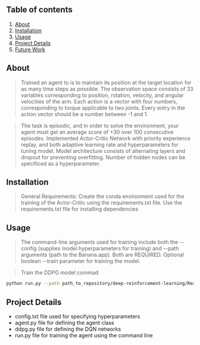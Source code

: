 


## Table of contents
1. [About](#about)
2. [Installation](#installation)
3. [Usage](#usage)
4. [Project Details](#project)
5. [Future Work](#future)


## About <a name="about"></a>
>Trained an agent to is to maintain its position at the target location for as many time steps as possible.
>The observation space consists of 33 variables corresponding to position, rotation, 
velocity, and angular velocities of the arm. Each action is a vector with four numbers, 
corresponding to torque applicable to two joints. Every entry in the action vector should be 
a number between -1 and 1.


>The task is episodic, and in order to solve the environment, your agent must get an average score 
of +30 over 100 consecutive episodes. Implemented Actor-Critic Network with priority experience 
replay, and both adaptive learning rate and hyperparameters for tuning model. Model architecture 
consists of alternating layers and dropout for preventing overfitting. Number of hidden nodes can be 
specificed as a hyperparameter.


## Installation <a name="installation"></a>
>General Requirements: Create the conda environment used for the training of the Actor-Critic using the requirements.txt file.
>Use the requirements.txt file for installing dependencies

## Usage <a name="usage"></a>
>The command-line arguments used for training include both the --config (supplies
model hyperparameters for training) and --path arguments (path to the Banana.app). Both are REQUIRED. Optional 
boolean --train parameter for training the model.

>Train the DDPG model commad
```bash
python run.py --path path_to_repository/deep-reinforcement-learning/Reacher.app --config config.txt --train
```

## Project Details <a name="project"></a>
* config.txt file used for specifying hyperparameters
* agent.py file for defining the agent class
* ddpg.py file for defining the DQN networks
* run.py file for training the agent using the command line




